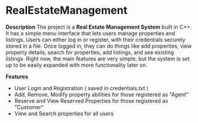# RealEstateManagement

**Description**
The project is a **Real Estate Management System** built in C++. It has a simple menu interface that lets users manage properties and listings. Users can either log in or register, with their credentials securely stored in a file. Once logged in, they can do things like add properties, view property details, search for properties, add listings, and see existing listings. Right now, the main features are very simple, but the system is set up to be easily expanded with more functionality later on.

**Features**
- User Login and Registration ( saved in credentials.txt )
- Add, Remove, Modify property abilities for those registered as "Agent"
- Reserve and View Reserved Properties for those registered as "Customer"
- View and Search properties for all users
